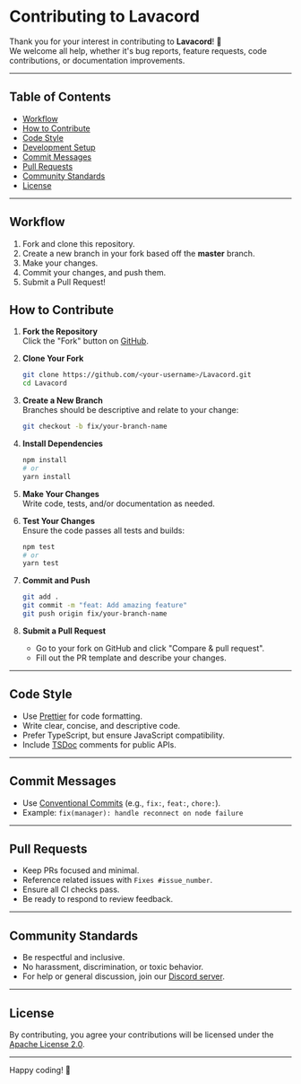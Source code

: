 # Contributing to Lavacord

Thank you for your interest in contributing to **Lavacord**! 🚀  
We welcome all help, whether it's bug reports, feature requests, code contributions, or documentation improvements.

---

## Table of Contents

- [Workflow](#workflow)
- [How to Contribute](#how-to-contribute)
- [Code Style](#code-style)
- [Development Setup](#development-setup)
- [Commit Messages](#commit-messages)
- [Pull Requests](#pull-requests)
- [Community Standards](#community-standards)
- [License](#license)

---

## Workflow

1. Fork and clone this repository.
2. Create a new branch in your fork based off the **master** branch.
3. Make your changes.
4. Commit your changes, and push them.
5. Submit a Pull Request!

## How to Contribute

1. **Fork the Repository**  
   Click the "Fork" button on [GitHub](https://github.com/lavacord/Lavacord).

2. **Clone Your Fork**
   ```sh
   git clone https://github.com/<your-username>/Lavacord.git
   cd Lavacord
   ```

3. **Create a New Branch**  
   Branches should be descriptive and relate to your change:
   ```sh
   git checkout -b fix/your-branch-name
   ```

4. **Install Dependencies**
   ```sh
   npm install
   # or
   yarn install
   ```

5. **Make Your Changes**  
   Write code, tests, and/or documentation as needed.

6. **Test Your Changes**  
   Ensure the code passes all tests and builds:
   ```sh
   npm test
   # or
   yarn test
   ```

7. **Commit and Push**
   ```sh
   git add .
   git commit -m "feat: Add amazing feature"
   git push origin fix/your-branch-name
   ```

8. **Submit a Pull Request**
   - Go to your fork on GitHub and click "Compare & pull request".
   - Fill out the PR template and describe your changes.

---

## Code Style

- Use [Prettier](https://prettier.io/) for code formatting.
- Write clear, concise, and descriptive code.
- Prefer TypeScript, but ensure JavaScript compatibility.
- Include [TSDoc](https://tsdoc.org/) comments for public APIs.

---

## Commit Messages

- Use [Conventional Commits](https://www.conventionalcommits.org/) (e.g., `fix:`, `feat:`, `chore:`).
- Example: `fix(manager): handle reconnect on node failure`

---

## Pull Requests

- Keep PRs focused and minimal.
- Reference related issues with `Fixes #issue_number`.
- Ensure all CI checks pass.
- Be ready to respond to review feedback.

---

## Community Standards

- Be respectful and inclusive.
- No harassment, discrimination, or toxic behavior.
- For help or general discussion, join our [Discord server](https://discord.gg/wXrjZmV).

---

## License

By contributing, you agree your contributions will be licensed under the [Apache License 2.0](./LICENSE).

---

Happy coding! 💙